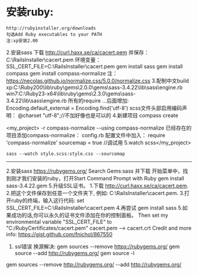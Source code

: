 # 安装ruby:

```
http://rubyinstaller.org/downloads
勾选Add Ruby executables to your PATH
注:xp安装2.00
```

2.安装sass 下载 <http://curl.haxx.se/ca/cacert.pem> 并保存：C:\RailsInstaller\cacert.pem 环境变量：SSL_CERT_FILE=C:\RailsInstaller\cacert.pem gem install sass gem install compass gem install compass-normalize 注：<https://necolas.github.io/normalize.css/5.0.0/normalize.css> 3.配制中文build xp:C:\Ruby200\lib\ruby\gems\2.0.0\gems\sass-3.4.22\lib\sass\engine.rb win7:C:\Ruby23-x64\lib\ruby\gems\2.3.0\gems\sass-3.4.22\lib\sass\engine.rb 所有的require ...后面增加: Encoding.default_external = Encoding.find('utf-8') scss文件头部启用编码声明： @charset "utf-8";//不加好像也是可以的 4.新建项目 compass create

<my_project> -r compass-normalize --using compass-normalize
    已经存在的项目添加compass-normalize：
        config.rb 配置文件中加入：    require 'compass-normalize'
                                    sourcemap = true //调试用
5.watch scss</my_project>

```
sass --watch style.scss:style.css --sourcemap
```

--------------------------------------------------------------------------------

2.安装sass <https://rubygems.org/> Search Gems:sass 并下载 开始菜单中，找到刚才我们安装的ruby，打开Start Command Prompt with Ruby gem install sass-3.4.22.gem 5.升级SSL证书。 1.下载 <http://curl.haxx.se/ca/cacert.pem>. 2.把这个文件保存到任意一个文件夹下, 例如: C:\RailsInstaller\cacert.pem. 3.打开ruby的终端，输入这行代码: set SSL_CERT_FILE=C:\RailsInstaller\cacert.pem 4.再尝试 gem install sass 5.如果成功的话,你可以永久的证书文件添加在你的控制面板。 Then set my environmental variable "SSL_CERT_FILE" to "C:/RubyCertificates/cacert.pem" cacert.pem --> cacert.crt Credit and more info: <https://gist.github.com/fnichol/867550>

1. ssl错误 换源解决: gem sources --remove <https://rubygems.org/> gem source --add <http://rubygems.org/> gem source -l

  gem sources --remove <http://rubygems.org/> --add <http://rubygems.org/>
